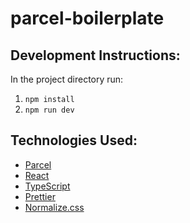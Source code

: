 # parcel-boilerplate

## Development Instructions:

In the project directory run:

1. `npm install`
2. `npm run dev`

## Technologies Used:

- [Parcel](https://parceljs.org/)
- [React](https://reactjs.org/)
- [TypeScript](https://www.typescriptlang.org/)
- [Prettier](https://prettier.io/)
- [Normalize.css](https://necolas.github.io/normalize.css/)
